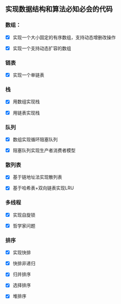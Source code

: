## 实现数据结构和算法必知必会的代码



### 数组：

- [x] 实现一个大小固定的有序数组，支持动态增删改操作

- [x] 实现一个支持动态扩容的数组

### 链表

- [x] 实现一个单链表

### 栈

- [x] 用数组实现栈

- [x] 用链表实现栈

### 队列

- [x] 数组实现循环阻塞队列

- [x] 阻塞队列实现生产者消费者模型

### 散列表

- [x] 基于链地址法实现散列表

- [x] 基于哈希表+双向链表实现LRU

### 多线程

- [x] 实现自旋锁

- [x] 哲学家问题

### 排序

- [x] 实现快排

- [x] 快排非递归

- [x] 归并排序

- [x] 选择排序

- [x] 堆排序